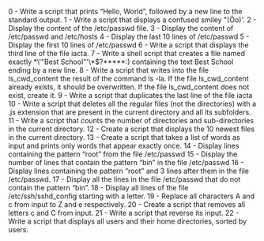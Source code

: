 0 - Write a script that prints “Hello, World”, followed by a new line to the standard output.
1 - Write a script that displays a confused smiley "(Ôo)'.
2 - Display the content of the /etc/passwd file.
3 - Display the content of /etc/passwd and /etc/hosts
4 - Display the last 10 lines of /etc/passwd
5 - Display the first 10 lines of /etc/passwd
6 - Write a script that displays the third line of the file iacta.
7 - Write a shell script that creates a file named exactly \*\\'"Best School"\'\\*$\?\*\*\*\*\*:) containing the text Best School ending by a new line.
8 - Write a script that writes into the file ls_cwd_content the result of the command ls -la. If the file ls_cwd_content already exists, it should be overwritten. If the file ls_cwd_content does not exist, create it.
9 - Write a script that duplicates the last line of the file iacta
10 - Write a script that deletes all the regular files (not the directories) with a .js extension that are present in the current directory and all its subfolders.
11 - Write a script that counts the number of directories and sub-directories in the current directory.
12 - Create a script that displays the 10 newest files in the current directory.
13 - Create a script that takes a list of words as input and prints only words that appear exactly once.
14 - Display lines containing the pattern “root” from the file /etc/passwd
15 - Display the number of lines that contain the pattern “bin” in the file /etc/passwd
16 - Display lines containing the pattern “root” and 3 lines after them in the file /etc/passwd.
17 - Display all the lines in the file /etc/passwd that do not contain the pattern “bin”.
18 - Display all lines of the file /etc/ssh/sshd_config starting with a letter.
19 - Replace all characters A and c from input to Z and e respectively.
20 - Create a script that removes all letters c and C from input.
21 - Write a script that reverse its input.
22 - Write a script that displays all users and their home directories, sorted by users.
